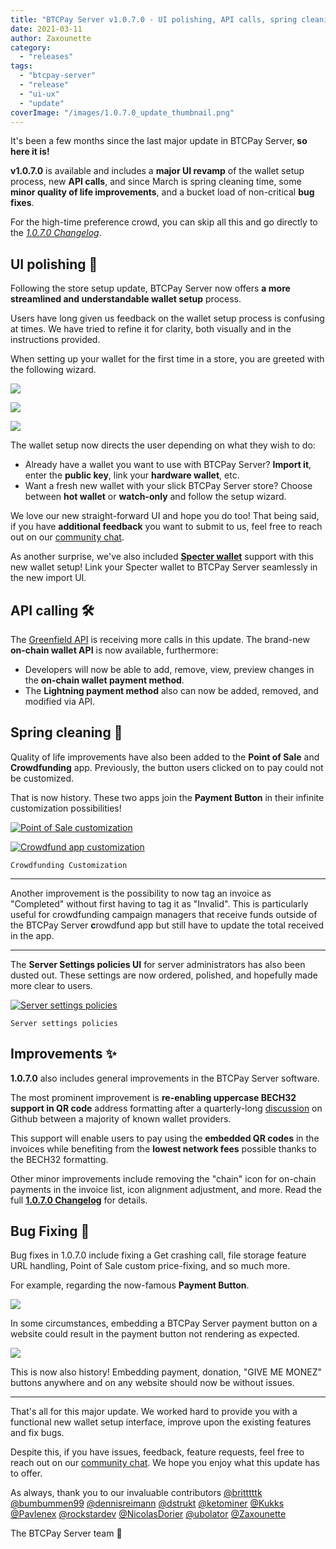 ```yaml
---
title: "BTCPay Server v1.0.7.0 - UI polishing, API calls, spring cleaning, and bug fixing"
date: 2021-03-11
author: Zaxounette
category:
  - "releases"
tags:
  - "btcpay-server"
  - "release"
  - "ui-ux"
  - "update"
coverImage: "/images/1.0.7.0_update_thumbnail.png"
---
```


It's been a few months since the last major update in BTCPay Server, **so here it is!**

**v1.0.7.0** is available and includes a **major UI revamp** of the wallet setup process, new **API calls**, and since March is spring cleaning time, some **minor quality of life improvements**, and a bucket load of non-critical **bug fixes**.

For the high-time preference crowd, you can skip all this and go directly to the _[1.0.7.0 Changelog](https://github.com/btcpayserver/btcpayserver/releases)_.

## UI polishing 🎨

Following the store setup update, BTCPay Server now offers **a more streamlined and understandable wallet setup** process.

Users have long given us feedback on the wallet setup process is confusing at times. We have tried to refine it for clarity, both visually and in the instructions provided.

When setting up your wallet for the first time in a store, you are greeted with the following wizard.

![](/images/Screenshot-from-2021-03-10-12-08-35.png)

![](/images/Screenshot-from-2021-03-10-12-08-43.png)

![](/images/Screenshot-from-2021-03-10-12-08-57.png)

The wallet setup now directs the user depending on what they wish to do:

- Already have a wallet you want to use with BTCPay Server? **Import it**, enter the **public key**, link your **hardware wallet**, etc.
- Want a fresh new wallet with your slick BTCPay Server store? Choose between **hot wallet** or **watch-only** and follow the setup wizard.

We love our new straight-forward UI and hope you do too! That being said, if you have **additional feedback** you want to submit to us, feel free to reach out on our [community chat](https://chat.btcpayserver.org).

As another surprise, we've also included **[Specter wallet](https://specter.solutions/)** support with this new wallet setup!
Link your Specter wallet to BTCPay Server seamlessly in the new import UI.

## API calling 🛠️

The [Greenfield API](https://docs.btcpayserver.org/API/Greenfield/v1/) is receiving more calls in this update. The brand-new **on-chain wallet API** is now available, furthermore:

- Developers will now be able to add, remove, view, preview changes in the **on-chain wallet payment method**.
- The **Lightning payment method** also can now be added, removed, and modified via API.

## Spring cleaning 🧹

Quality of life improvements have also been added to the **Point of Sale** and **Crowdfunding** app.
Previously, the button users clicked on to pay could not be customized.

That is now history. These two apps join the **Payment Button** in their infinite customization possibilities!

[![Point of Sale customization](/images/POS_QOL.png)](/images/POS_QOL.png)

[![Crowdfund app customization](/images/Crowdfunding_customization.png)](/images/Crowdfunding_customization.png)

    Crowdfunding Customization

* * *

Another improvement is the possibility to now tag an invoice as "Completed" without first having to tag it as "Invalid".
This is particularly useful for crowdfunding campaign managers that receive funds outside of the BTCPay Server **c**rowdfund app but still have to update the total received in the app.

* * *

The **Server Settings policies UI** for server administrators has also been dusted out.
These settings are now ordered, polished, and hopefully made more clear to users.

[![Server settings policies](/images/Server_Settings_Policies-1-1024x486.png)](/images/Server_Settings_Policies-1-1024x486.png)

    Server settings policies

## Improvements ✨

**1.0.7.0** also includes general improvements in the BTCPay Server software.

The most prominent improvement is **re-enabling uppercase BECH32 support in QR code** address formatting after a quarterly-long [discussion](https://github.com/btcpayserver/btcpayserver/issues/2110) on Github between a majority of known wallet providers.

This support will enable users to pay using the **embedded QR codes** in the invoices while benefiting from the **lowest network fees** possible thanks to the BECH32 formatting.

Other minor improvements include removing the "chain" icon for on-chain payments in the invoice list, icon alignment adjustment, and more. Read the full [**1.0.7.0 Changelog**](https://github.com/btcpayserver/btcpayserver/releases) for details.

## Bug Fixing 🐛

Bug fixes in 1.0.7.0 include fixing a Get crashing call, file storage feature URL handling, Point of Sale custom price-fixing, and so much more.

For example, regarding the now-famous **Payment Button**.

![](/images/chrome_VXff4aNR0q-2.png)

In some circumstances, embedding a BTCPay Server payment button on a website could result in the payment button not rendering as expected.

![](/images/chrome_UBoVRdII8u-2.png)

This is now also history!
Embedding payment, donation, "GIVE ME MONEZ" buttons anywhere and on any website should now be without issues.

* * *

That's all for this major update. We worked hard to provide you with a functional new wallet setup interface, improve upon the existing features and fix bugs.

Despite this, if you have issues, feedback, feature requests, feel free to reach out on our [community chat](https://chat.btcpayserver.org). We hope you enjoy what this update has to offer.

As always, thank you to our invaluable contributors
[@britttttk](https://github.com/britttttk) [@bumbummen99](https://github.com/bumbummen99) [@dennisreimann](https://github.com/dennisreimann) [@dstrukt](https://github.com/dstrukt) [@ketominer](https://github.com/ketominer) [@Kukks](https://github.com/kukks/) [@Pavlenex](https://github.com/pavlenex/) [@rockstardev](https://github.com/rockstardev/) [@NicolasDorier](https://github.com/nicolasdorier/) [@ubolator](https://github.com/bolatovumar) [@Zaxounette](https://github.com/zaxounette/)

The BTCPay Server team 💚
